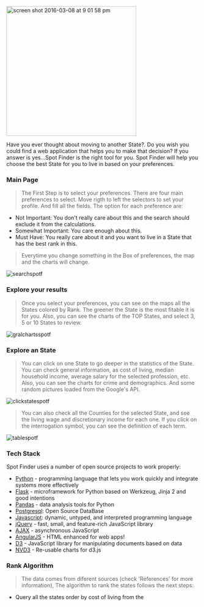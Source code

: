 <img width="340" alt="screen shot 2016-03-08 at 9 01 58 pm" src="https://cloud.githubusercontent.com/assets/8810284/13626180/6da78a06-e574-11e5-9777-473092b204b1.png">

Have you ever thought about moving to another State?. Do you wish you could find a web application that helps you to make that decision?
If you answer is yes...Spot Finder is the right tool for you.
Spot Finder will help you choose the best State for you to live in based on your preferences.


### Main Page

> The First Step is to select your preferences.
> There are four main preferences to select.
> Move rigth to left the selectors to set your profile.
> And fill all the fields.
> The option for each preference are:
* Not Important: You don't really care about this and the search should exclude it from the calculations.
* Somewhat Important: You care enough about this.
* Must Have: You really care about it and you want to live in a State that has the best rank in this.

> Everytime you change something in the Box of preferences, the map and the charts will change. 

![searchspotf](https://cloud.githubusercontent.com/assets/8810284/13618575/b7d19f8a-e539-11e5-9b85-34bc0f05f61c.gif)

### Explore your results
> Once you select your preferences, you can see on the maps all the States colored by Rank. The greener the State is the most fitable it is for you. Also, you can see the charts of the TOP States, and select 3, 5 or 10 States to review.

![gralchartsspotf](https://cloud.githubusercontent.com/assets/8810284/13618877/46672aca-e53b-11e5-95d1-45cd55b3b5e0.gif)

### Explore an State
> You can click on one State to go deeper in the statistics of the State. You can check general information, as cost of living, median household income, average salary for the selected profession, etc. Also, you can see the charts for crime and demographics. And some random pictures loaded from the Google's API.

![clickstatespotf](https://cloud.githubusercontent.com/assets/8810284/13619064/0d23923e-e53c-11e5-9438-5e0d4f2c0652.gif)

> You can also check all the Counties for the selected State, and see the living wage and discretionary income for each one. If you click on the interrogation symbol, you can see the definition of each term.

![tablespotf](https://cloud.githubusercontent.com/assets/8810284/13619220/ba59c892-e53c-11e5-987d-1d21c0f8376e.gif)



### Tech Stack
Spot Finder uses a number of open source projects to work properly:

* [Python] - programming language that lets you work quickly
and integrate systems more effectively
* [Flask] - microframework for Python based on Werkzeug, Jinja 2 and good intentions
* [Pandas] - data analysis tools for Python
* [Postgresql]: Open Source DataBase
* [Javascript]: dynamic, untyped, and interpreted programming language
* [jQuery] - fast, small, and feature-rich JavaScript library
* [AJAX] - asynchronous JavaScript
* [AngularJS] - HTML enhanced for web apps!
* [D3] - JavaScript library for manipulating documents based on data
* [NVD3] - Re-usable charts for d3.js

### Rank Algorithm

> The data comes from diferent sources (check 'References' for more information), The algorithm to rank the states follows the next steps:
* Query all the states order by cost of living from the 

[//]: # (These are reference links used in the body of this note and get stripped out when the markdown processor does its job. There is no need to format nicely because it shouldn't be seen. Thanks SO - http://stackoverflow.com/questions/4823468/store-comments-in-markdown-syntax)

   [AngularJS]: <http://angularjs.org>
   [Python]: <https://www.python.org>
   [Flask]: <http://flask.pocoo.org>
   [Pandas]: <http://pandas.pydata.org>
   [Postgresql]: <http://www.postgresql.org>
   [Javascript]: <https://developer.mozilla.org/en-US/docs/Web/JavaScript>
   [jQuery]: <https://jquery.com>
   [AJAX]: <https://en.wikipedia.org/wiki/Ajax_(programming)>
   [D3]: <https://d3js.org>
   [NVD3]: <http://nvd3.org>

